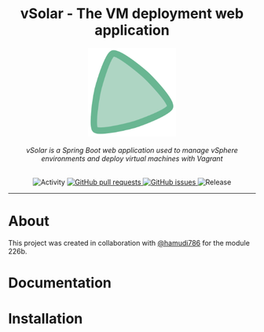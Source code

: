 <div align="center"><h1>vSolar - The VM deployment web application</h1></div>

<div align="center">
  <img width="180px" src="./assets/vSolar-icon.svg" />
</div>

<br>

<div align="center"><i>vSolar is a Spring Boot web application used to manage vSphere environments and deploy virtual machines with Vagrant</i></div>

<br>

<p align="center">
  <img src="https://img.shields.io/github/commit-activity/m/jvankocherhans/vSolar?include_prereleases&style=for-the-badge" alt="Activity">  
  <a href="https://github.com/jvankocherhans/vSolar/pulls">
    <img alt="GitHub pull requests" src="https://img.shields.io/github/issues-pr/jvankocherhans/vSolar?style=for-the-badge">
  </a>
  <a href="https://github.com/jvankocherhans/vSolar/issues">
    <img alt="GitHub issues" src="https://img.shields.io/github/issues/jvankocherhans/vSolar?style=for-the-badge">
  </a>
  <img src="https://img.shields.io/github/v/release/jvankocherhans/vSolar?include_prereleases&style=for-the-badge" alt="Release">
</p>

---

# About

This project was created in collaboration with [@hamudi786](https://github.com/hamudi786) for the module 226b.

# Documentation

# Installation
